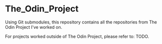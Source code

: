 # The_Odin_Project

Using Git submodules, this repository contains all the repositories from The Odin Project I've worked on.

For projects worked outside of The Odin Project, please refer to: TODO.

